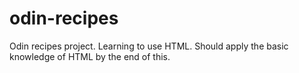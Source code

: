 # odin-recipes
Odin recipes project. Learning to use HTML. Should apply the basic knowledge of HTML by the end of this.
